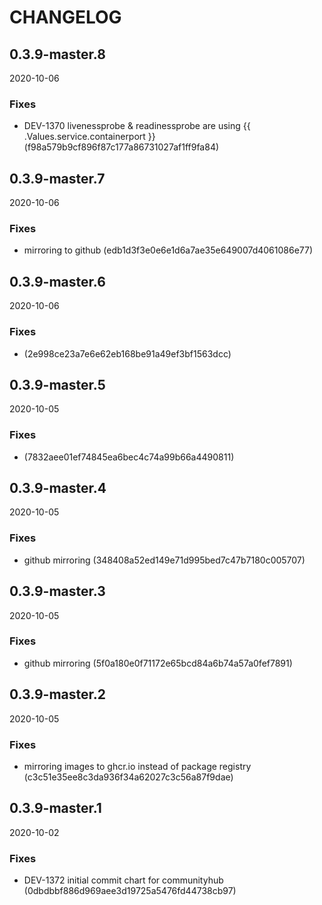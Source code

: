 # CHANGELOG

<!--- next entry here -->

## 0.3.9-master.8
2020-10-06

### Fixes

- DEV-1370 livenessprobe & readinessprobe are using {{ .Values.service.containerport }} (f98a579b9cf896f87c177a86731027af1ff9fa84)

## 0.3.9-master.7
2020-10-06

### Fixes

- mirroring to github (edb1d3f3e0e6e1d6a7ae35e649007d4061086e77)

## 0.3.9-master.6
2020-10-06

### Fixes

-  (2e998ce23a7e6e62eb168be91a49ef3bf1563dcc)

## 0.3.9-master.5
2020-10-05

### Fixes

-  (7832aee01ef74845ea6bec4c74a99b66a4490811)

## 0.3.9-master.4
2020-10-05

### Fixes

- github mirroring (348408a52ed149e71d995bed7c47b7180c005707)

## 0.3.9-master.3
2020-10-05

### Fixes

- github mirroring (5f0a180e0f71172e65bcd84a6b74a57a0fef7891)

## 0.3.9-master.2
2020-10-05

### Fixes

- mirroring images to ghcr.io instead of package registry (c3c51e35ee8c3da936f34a62027c3c56a87f9dae)

## 0.3.9-master.1
2020-10-02

### Fixes

- DEV-1372 initial commit chart for communityhub (0dbdbbf886d969aee3d19725a5476fd44738cb97)
